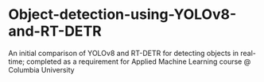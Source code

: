 # Object-detection-using-YOLOv8-and-RT-DETR
An initial comparison of YOLOv8 and RT-DETR for detecting objects in real-time; completed as a requirement for Applied Machine Learning course @ Columbia University
